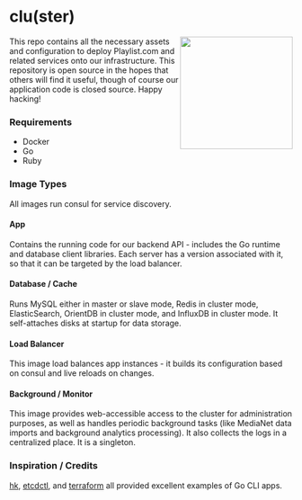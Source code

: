 # clu(ster)

<img src="http://fc09.deviantart.net/fs71/i/2011/085/b/d/tron__legacy___clu_by_superkusokao-d3chhhv.png" align="right" width="200" />

This repo contains all the necessary assets and configuration to deploy Playlist.com and related services onto our infrastructure.  This repository is open source in the hopes that others will find it useful, though of course our application code is closed source.  Happy hacking!

### Requirements

* Docker
* Go
* Ruby

### Image Types

All images run consul for service discovery.

#### App
Contains the running code for our backend API - includes the Go runtime and database client libraries.  Each server has a version associated with it, so that it can be targeted by the load balancer.

#### Database / Cache
Runs MySQL either in master or slave mode, Redis in cluster mode, ElasticSearch, OrientDB in cluster mode, and InfluxDB in cluster mode.  It self-attaches disks at startup for data storage.

#### Load Balancer
This image load balances app instances - it builds its configuration based on consul and live reloads on changes.

#### Background / Monitor
This image provides web-accessible access to the cluster for administration purposes, as well as handles periodic background tasks (like MediaNet data imports and background analytics processing).  It also collects the logs in a centralized place.  It is a singleton.

### Inspiration / Credits

[hk](https://github.com/heroku/hk), [etcdctl](https://github.com/coreos/etcdctl), and [terraform](https://github.com/hashicorp/terraform) all provided excellent examples of Go CLI apps.
